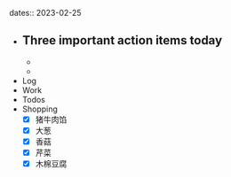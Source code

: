 dates:: 2023-02-25

- Three important action items today
	- 
	- 
	- 
- Log
- Work
- Todos
- Shopping 
	- [x] 猪牛肉馅
	- [x] 大葱
	- [x] 香菇
	- [x] 芹菜
	- [x] 木棉豆腐
